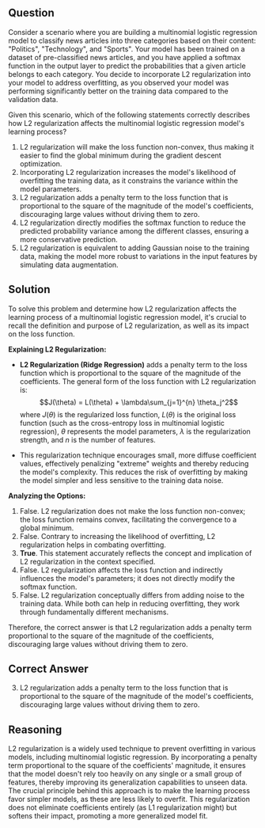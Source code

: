 ## Question
Consider a scenario where you are building a multinomial logistic regression model to classify news articles into three categories based on their content: "Politics", "Technology", and "Sports". Your model has been trained on a dataset of pre-classified news articles, and you have applied a softmax function in the output layer to predict the probabilities that a given article belongs to each category. You decide to incorporate L2 regularization into your model to address overfitting, as you observed your model was performing significantly better on the training data compared to the validation data.

Given this scenario, which of the following statements correctly describes how L2 regularization affects the multinomial logistic regression model's learning process?

1. L2 regularization will make the loss function non-convex, thus making it easier to find the global minimum during the gradient descent optimization.
2. Incorporating L2 regularization increases the model's likelihood of overfitting the training data, as it constrains the variance within the model parameters.
3. L2 regularization adds a penalty term to the loss function that is proportional to the square of the magnitude of the model's coefficients, discouraging large values without driving them to zero.
4. L2 regularization directly modifies the softmax function to reduce the predicted probability variance among the different classes, ensuring a more conservative prediction.
5. L2 regularization is equivalent to adding Gaussian noise to the training data, making the model more robust to variations in the input features by simulating data augmentation.

## Solution
To solve this problem and determine how L2 regularization affects the learning process of a multinomial logistic regression model, it's crucial to recall the definition and purpose of L2 regularization, as well as its impact on the loss function.

**Explaining L2 Regularization:**

- **L2 Regularization (Ridge Regression)** adds a penalty term to the loss function which is proportional to the square of the magnitude of the coefficients. The general form of the loss function with L2 regularization is: $$J(\theta) = L(\theta) + \lambda\sum_{j=1}^{n} \theta_j^2$$ where $J(\theta)$ is the regularized loss function, $L(\theta)$ is the original loss function (such as the cross-entropy loss in multinomial logistic regression), $\theta$ represents the model parameters, $\lambda$ is the regularization strength, and $n$ is the number of features.

- This regularization technique encourages small, more diffuse coefficient values, effectively penalizing "extreme" weights and thereby reducing the model's complexity. This reduces the risk of overfitting by making the model simpler and less sensitive to the training data noise.

**Analyzing the Options:**

1. False. L2 regularization does not make the loss function non-convex; the loss function remains convex, facilitating the convergence to a global minimum.
2. False. Contrary to increasing the likelihood of overfitting, L2 regularization helps in combating overfitting.
3. **True**. This statement accurately reflects the concept and implication of L2 regularization in the context specified.
4. False. L2 regularization affects the loss function and indirectly influences the model's parameters; it does not directly modify the softmax function.
5. False. L2 regularization conceptually differs from adding noise to the training data. While both can help in reducing overfitting, they work through fundamentally different mechanisms.

Therefore, the correct answer is that L2 regularization adds a penalty term proportional to the square of the magnitude of the coefficients, discouraging large values without driving them to zero.

## Correct Answer
3. L2 regularization adds a penalty term to the loss function that is proportional to the square of the magnitude of the model's coefficients, discouraging large values without driving them to zero.

## Reasoning
L2 regularization is a widely used technique to prevent overfitting in various models, including multinomial logistic regression. By incorporating a penalty term proportional to the square of the coefficients' magnitude, it ensures that the model doesn't rely too heavily on any single or a small group of features, thereby improving its generalization capabilities to unseen data. The crucial principle behind this approach is to make the learning process favor simpler models, as these are less likely to overfit. This regularization does not eliminate coefficients entirely (as L1 regularization might) but softens their impact, promoting a more generalized model fit.
